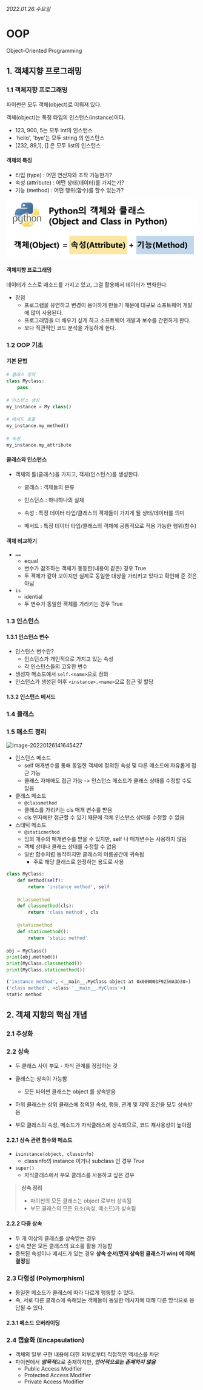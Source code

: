 *2022.01.26.수요일*

# OOP

Object-Oriented Programming

## 1. 객체지향 프로그래밍

### 1.1 객체지향 프로그래밍

파이썬은 모두 객체(object)로 이뤄져 있다.

객체(object)는 특정 타입의 인스턴스(instance)이다.

* 123, 900, 5는 모두 int의 인스턴스
* 'hello', 'bye'는 모두 string 의 인스턴스
* [232, 89,1], [] 은 모두 list의 인스턴스

#### 객체의 특징

* 타입 (type) : 어떤 연산자와 조작 가능한가?
* 속성 (attribute) : 어떤 상태(데이터)를 가지는가?
* 기능 (method) : 어떤 행위(함수)를 할수 있는가?

![image-20220126093453878](OOP.assets/image-20220126093453878.png)

#### 객체지향 프로그래밍

데이터가 스스로 매소드를 가지고 있고, 그걸 활용해서 데이터가 변화한다.

* 장점
  * 프로그램을 유연하고 변경이 용이하게 만들기 때문에 대규모 소프트웨어 개발에 많이 사용된다.
  * 프로그래밍을 더 배우기 싶게 하고 소프트웨어 개발과 보수를 간편하게 한다.
  * 보다 직관적인 코드 분석을 가능하게 한다.



### 1.2 OOP 기초

#### 기본 문법

```python
# 클래스 정의
class Myclass:
    pass

# 인스턴스 생성
my_instance = My class()

# 메서드 호출
my_instance.my_method()

# 속성
my_instance.my_attribute
```

#### 클래스와 인스턴스

* 객체의 틀(클래스)을 가지고, 객체(인스턴스)를 생성한다.

  * 클래스 : 객체들의 분류
  * 인스턴스 : 하나하나의 실체

  * 속성 : 특정 데이터 타입/클래스의 객체들이 가지게 될 상태/데이터를 의미
  * 메서드 : 특정 데이터 타입/클래스의 객체에 공통적으로 적용 가능한 행위(함수)

#### 객체 비교하기

* `==`
  * equal
  * 변수가 참조하는 객체가 동등한(내용이 같은) 경우 True
  * 두 객체가 같아 보이지만 실제로 동일한 대상을 가리키고 있다고 확인해 준 것은 아님
* `is`
  * idential
  * 두 변수가 동일한 객체를 가리키는 경우 True

### 1.3 인스턴스

#### 1.3.1 인스턴스 변수

* 인스턴스 변수란?
  * 인스턴스가 개인적으로 가지고 있는 속성
  * 각 인스턴스들의 고유한 변수
* 생성자 메소드에서 `self.<name>`으로 정의
* 인스턴스가 생성된 이후 `<instance>.<name>`으로 접근 및 할당

#### 1.3.2 인스턴스 메서드



### 1.4 클래스

### 1.5 매소드 정리

![image-20220126141645427](C:\Users\mihyu\AppData\Roaming\Typora\typora-user-images\image-20220126141645427.png)

* 인스턴스 메소드
  * self 매개변수를 통해 동일한 객체에 정의된 속성 및 다른 메소드에 자유롭게 접근 가능
  * 클래스 자체에도 접근 가능 -> 인스턴스 메소드가 클래스 상태를 수정할 수도 있음
* 클래스 메소드
  * `@classmethod`
  * 클래스를 가리키는 cls 매개 변수를 받음
  * cls 인자에만 접근할 수 있기 때문에 객체 인스턴스 상태를 수정할 수 없음
* 스태틱 메소드
  * `@staticmethod`
  * 임의 개수의 매개변수를 받을 수 있지만, self 나 매개변수는 사용하지 않음
  * 객체 상태나 클래스 상태를 수정할 수 없음
  * 일반 함수처럼 동작하지만 클래스의 이름공간에 귀속됨
    * 주로 해당 클래스로 한정하는 용도로 사용

```python
class MyClass:
    def method(self):
        return 'instance method', self

    @classmethod
    def classmethod(cls):
        return 'class method', cls

    @staticmethod
    def staticmethod():
        return 'static method'

obj = MyClass()
print(obj.method())
print(MyClass.classmethod())
print(MyClass.staticmethod())
```

```bash
('instance method', <__main__.MyClass object at 0x000001F9250A3D30>)
('class method', <class '__main__.MyClass'>)
static method
```



## 2. 객체 지향의 핵심 개념

### 2.1 추상화

### 2.2 상속

* 두 클래스 사이 부모 - 자식 관계를 정립하는 것

* 클래스는 상속이 가능함
  * 모든 파이썬 클래스는 object 를 상속받음
* 하위 클래스는 상위 클래스에 정의된 속성, 행동, 관계 및 제약 조건을 모두 상속받음
* 부모 클래스의 속성, 메소드가 자식클래스에 상속되므로, 코드 재사용성이 높아짐

#### 2.2.1 상속 관련 함수와 메소드

* `isinstance(object, classinfo)`
  * classinfo의 instance 이거나 subclass 인 경우 True
* `super()`
  * 자식클래스에서 부모 클래스를 사용하고 싶은 경우

> **상속 정리**
>
> * 파이썬의 모든 클래스는 object 로부터 상속됨
> * 부모 클래스의 모든 요소(속성, 메소드)가 상속됨

#### 2.2.2 다중 상속

* 두 개 이상의 클래스를 상속받는 경우
* 상속 받은 모든 클래스의 요소를 활용 가능함
* 중복된 속성이나 메서드가 있는 경우 **상속 순서(먼저 상속된 클래스가 win) 에 의해 결정**됨

### 2.3 다형성 (Polymorphism)

* 동일한 메소드가 클래스에 따라 다르게 행동할 수 있다.
* 즉, 서로 다른 클래스에 속해있는 객체들이 동일한 메시지에 대해 다른 방식으로 응답될 수 있다.

#### 2.3.1 메소드 오버라이딩





### 2.4 캡슐화 (Encapsulation)

* 객체의 일부 구현 내용에 대한 외부로부터 직접적인 액세스를 차단
* 파이썬에서 ***암묵적***으로 존재하지만, ***언어적으로는 존재하지 않음***
  * Public Access Modifier
  * Protected Access Modifier
  * Private Access Modifier